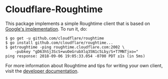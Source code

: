 # Cloudflare-Roughtime

This package implements a simple Roughtime client that is based on [Google's
implementation](https://roughtime.googlesource.com/roughtime). To run it, do:
```
$ go get -u github.com/cloudflare/roughtime
$ go install github.com/cloudflare/roughtime...
$ getroughtime -ping roughtime.cloudflare.com:2002 \
    -pubkey "gD63hSj3ScS+wuOeGrubXlq35N1c5Lby/S+T7MNTjxo="
ping response: 2018-09-06 19:05:33.054 -0700 PDT ±1s (in 5ms)
```

For more information about Roughtime and tips for writing your own client, visit
the [developer documentation](https://developers.cloudflare.com/roughtime/).
